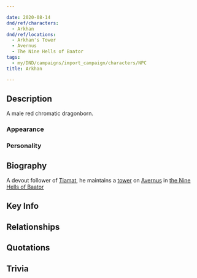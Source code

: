 ```yaml
---

date: 2020-08-14
dnd/ref/characters:
  - Arkhan
dnd/ref/locations:
  - Arkhan's Tower
  - Avernus
  - The Nine Hells of Baator
tags:
  - my/DND/campaigns/import_campaign/characters/NPC
title: Arkhan

---
```


## Description

A male red chromatic dragonborn.

### Appearance

### Personality

## Biography

A devout follower of [Tiamat](/dnd/npcs/tiamat), he maintains a [tower](/dnd/locations/arhkans-tower) on [Avernus](/dnd/locations/avernus) in [the Nine Hells of Baator](/dnd/locations/the-nine-hells-of-baator)

## Key Info

## Relationships

## Quotations

## Trivia


